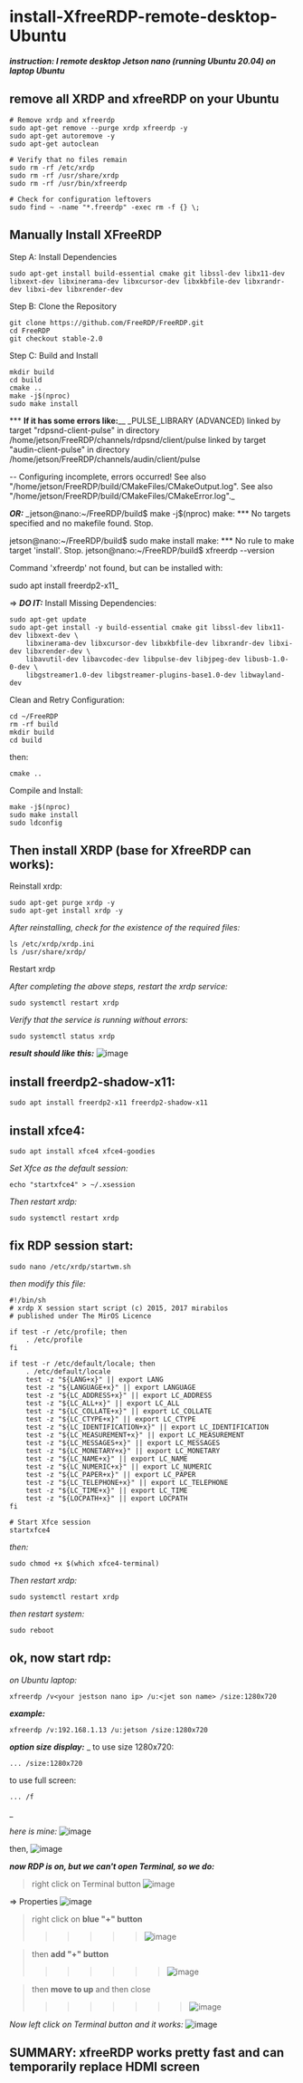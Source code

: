 # install-XfreeRDP-remote-desktop-Ubuntu
**_instruction: I remote desktop Jetson nano (running Ubuntu 20.04) on laptop Ubuntu_**

## remove all XRDP and xfreeRDP on your Ubuntu
```
# Remove xrdp and xfreerdp
sudo apt-get remove --purge xrdp xfreerdp -y
sudo apt-get autoremove -y
sudo apt-get autoclean

# Verify that no files remain
sudo rm -rf /etc/xrdp
sudo rm -rf /usr/share/xrdp
sudo rm -rf /usr/bin/xfreerdp

# Check for configuration leftovers
sudo find ~ -name "*.freerdp" -exec rm -f {} \;
```

## Manually Install XFreeRDP
Step A: Install Dependencies
```
sudo apt-get install build-essential cmake git libssl-dev libx11-dev libxext-dev libxinerama-dev libxcursor-dev libxkbfile-dev libxrandr-dev libxi-dev libxrender-dev

```
Step B: Clone the Repository
```
git clone https://github.com/FreeRDP/FreeRDP.git
cd FreeRDP
git checkout stable-2.0
```

Step C: Build and Install
```
mkdir build
cd build
cmake ..
make -j$(nproc)
sudo make install
```

*** **If it has some errors like:**__ 
_PULSE_LIBRARY (ADVANCED)
    linked by target "rdpsnd-client-pulse" in directory /home/jetson/FreeRDP/channels/rdpsnd/client/pulse
    linked by target "audin-client-pulse" in directory /home/jetson/FreeRDP/channels/audin/client/pulse

-- Configuring incomplete, errors occurred!
See also "/home/jetson/FreeRDP/build/CMakeFiles/CMakeOutput.log".
See also "/home/jetson/FreeRDP/build/CMakeFiles/CMakeError.log"._

**_OR:_**
_jetson@nano:~/FreeRDP/build$ make -j$(nproc)
make: *** No targets specified and no makefile found.  Stop.

jetson@nano:~/FreeRDP/build$ sudo make install
make: *** No rule to make target 'install'.  Stop.
jetson@nano:~/FreeRDP/build$ xfreerdp --version

Command 'xfreerdp' not found, but can be installed with:

sudo apt install freerdp2-x11_

=> **_DO IT:_**
Install Missing Dependencies:

```
sudo apt-get update
sudo apt-get install -y build-essential cmake git libssl-dev libx11-dev libxext-dev \
    libxinerama-dev libxcursor-dev libxkbfile-dev libxrandr-dev libxi-dev libxrender-dev \
    libavutil-dev libavcodec-dev libpulse-dev libjpeg-dev libusb-1.0-0-dev \
    libgstreamer1.0-dev libgstreamer-plugins-base1.0-dev libwayland-dev
```

Clean and Retry Configuration:

```
cd ~/FreeRDP
rm -rf build
mkdir build
cd build
```
then: 
```
cmake ..
```
Compile and Install:
```
make -j$(nproc)
sudo make install
sudo ldconfig
```

## Then install XRDP (base for XfreeRDP can works):

Reinstall xrdp:
```
sudo apt-get purge xrdp -y
sudo apt-get install xrdp -y
```

_After reinstalling, check for the existence of the required files:_
```
ls /etc/xrdp/xrdp.ini
ls /usr/share/xrdp/
```

Restart xrdp

_After completing the above steps, restart the xrdp service:_
```
sudo systemctl restart xrdp
```

_Verify that the service is running without errors:_

```
sudo systemctl status xrdp
```

**_result should like this:_**
![image](https://github.com/user-attachments/assets/911b8af6-0b10-48e4-9b0a-e8ad90674d8b)

## install freerdp2-shadow-x11:
```
sudo apt install freerdp2-x11 freerdp2-shadow-x11
```

## install xfce4: 
```
sudo apt install xfce4 xfce4-goodies
```

_Set Xfce as the default session:_
```
echo "startxfce4" > ~/.xsession
```

_Then restart xrdp:_
```
sudo systemctl restart xrdp
```

## fix RDP session start: 
```
sudo nano /etc/xrdp/startwm.sh
```

_then modify this file:_

```
#!/bin/sh
# xrdp X session start script (c) 2015, 2017 mirabilos
# published under The MirOS Licence

if test -r /etc/profile; then
    . /etc/profile
fi

if test -r /etc/default/locale; then
    . /etc/default/locale
    test -z "${LANG+x}" || export LANG
    test -z "${LANGUAGE+x}" || export LANGUAGE
    test -z "${LC_ADDRESS+x}" || export LC_ADDRESS
    test -z "${LC_ALL+x}" || export LC_ALL
    test -z "${LC_COLLATE+x}" || export LC_COLLATE
    test -z "${LC_CTYPE+x}" || export LC_CTYPE
    test -z "${LC_IDENTIFICATION+x}" || export LC_IDENTIFICATION
    test -z "${LC_MEASUREMENT+x}" || export LC_MEASUREMENT
    test -z "${LC_MESSAGES+x}" || export LC_MESSAGES
    test -z "${LC_MONETARY+x}" || export LC_MONETARY
    test -z "${LC_NAME+x}" || export LC_NAME
    test -z "${LC_NUMERIC+x}" || export LC_NUMERIC
    test -z "${LC_PAPER+x}" || export LC_PAPER
    test -z "${LC_TELEPHONE+x}" || export LC_TELEPHONE
    test -z "${LC_TIME+x}" || export LC_TIME
    test -z "${LOCPATH+x}" || export LOCPATH
fi

# Start Xfce session
startxfce4

```

_then:_
```
sudo chmod +x $(which xfce4-terminal)
```

_Then restart xrdp:_

```
sudo systemctl restart xrdp
```

_then restart system:_

```
sudo reboot
```

## ok, now start rdp:
_on Ubuntu laptop:_
```
xfreerdp /v<your jestson nano ip> /u:<jet son name> /size:1280x720
```

**_example:_**
```
xfreerdp /v:192.168.1.13 /u:jetson /size:1280x720
```
**_option size display:_**
_
to use size 1280x720:
```
... /size:1280x720
```
to use full screen:
```
... /f
```
_

_here is mine:_
![image](https://github.com/user-attachments/assets/6033dae1-821f-4353-a46a-f4b9543a3505)

then, 
![image](https://github.com/user-attachments/assets/b2352f58-81d3-4379-9ad8-9a662ed9cbff)

**_now RDP is on, but we can't open Terminal, so we do:_**
> right click on Terminal button
>![image](https://github.com/user-attachments/assets/0af5231d-c8b2-4762-976d-f3bc0a164498)

=> Properties
![image](https://github.com/user-attachments/assets/d85a2215-ec51-4c38-a49c-6bd1a68d850f)

> right click on **blue "+" button**
>>>>>> ![image](https://github.com/user-attachments/assets/1f36c319-607a-4f3c-a9cb-a26eec4a0bcc)

> then **add "+" button**
> >>>>>>![image](https://github.com/user-attachments/assets/ecaf8b6b-c928-4e84-93f4-4faa4eac2713)

> then **move to up** and then close
>>>>>>>> ![image](https://github.com/user-attachments/assets/76d84c72-eb2f-4a9a-a785-d07217074f90)

_Now left click on Terminal button and it works:_
![image](https://github.com/user-attachments/assets/741244b1-36fe-4633-aa28-ef88c12e4b88)

## SUMMARY: xfreeRDP works pretty fast and can temporarily replace HDMI screen

